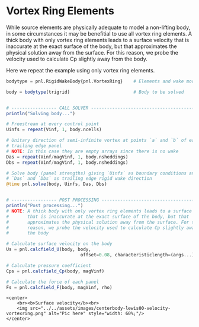 
# Vortex Ring Elements

While source elements are physically adequate to model a non-lifting body,
in some circumstances it may be benefitial to use all vortex ring elements.
A thick body with only vortex ring elements leads to a surface velocity
that is inaccurate at the exact surface of the body, but that
approximates the physical solution away from the surface. For this
reason, we probe the velocity used to calculate Cp slightly away from
the body.

Here we repeat the example using only vortex ring elements.


```julia
bodytype = pnl.RigidWakeBody{pnl.VortexRing}    # Elements and wake model

body = bodytype(trigrid)                        # Body to be solved


# ----------------- CALL SOLVER ------------------------------------------------
println("Solving body...")

# Freestream at every control point
Uinfs = repeat(Vinf, 1, body.ncells)

# Unitary direction of semi-infinite vortex at points `a` and `b` of each
# trailing edge panel
# NOTE: In this case they are empty arrays since there is no wake
Das = repeat(Vinf/magVinf, 1, body.nsheddings)
Dbs = repeat(Vinf/magVinf, 1, body.nsheddings)

# Solve body (panel strengths) giving `Uinfs` as boundary conditions and
# `Das` and `Dbs` as trailing edge rigid wake direction
@time pnl.solve(body, Uinfs, Das, Dbs)


# ----------------- POST PROCESSING --------------------------------------------
println("Post processing...")
# NOTE: A thick body with only vortex ring elements leads to a surface velocity
#       that is inaccurate at the exact surface of the body, but that
#       approximates the physical solution away from the surface. For this
#       reason, we probe the velocity used to calculate Cp slightly away from
#       the body

# Calculate surface velocity on the body
Us = pnl.calcfield_U(body, body,
                            offset=0.08, characteristiclength=(args...)->R)

# Calculate pressure coefficient
Cps = pnl.calcfield_Cp(body, magVinf)

# Calculate the force of each panel
Fs = pnl.calcfield_F(body, magVinf, rho)


```
```@raw html
<center>
    <br><b>Surface velocity</b><br>
    <img src="../../assets/images/centerbody-lewis00-velocity-vortexring.png" alt="Pic here" style="width: 60%;"/>
</center>
```

